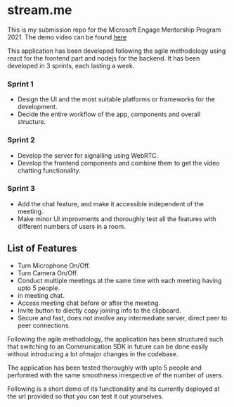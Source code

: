 # stream.me
This is my submission repo for the Microsoft Engage Mentorship Program 2021.
The demo video can be found [here](https://youtu.be/ckGRAKVA1fQ)

This application has been developed following the agile methodology using react for the frontend part and nodejs for the backend. 
It has been developed in 3 sprints, each lasting a week.

### Sprint 1
* Design the UI and the most suitable platforms or frameworks for the development.
* Decide the entire workflow of the app, components and overall structure.

### Sprint 2
* Develop the server for signalling using WebRTC.
* Develop the frontend components and combine them to get the video chatting functionality.

### Sprint 3
* Add the chat feature, and make it accessible independent of the meeting.
* Make minor UI improvments and thoroughly test all the features with different numbers of users in a room.

## List of Features
* Turn Microphone On/Off.
* Turn Camera On/Off.
* Conduct multiple meetings at the same time with each meeting having upto 5 people.
* in meeting chat.
* Access meeting chat before or after the meeting.
* Invite button to diectly copy joining info to the clipboard.
* Secure and fast, does not involve any intermediate server, direct peer to peer connections.


Following the agile methodology, the application has been structured such that switching to an Communication SDK 
in future can be done easily without introducing a lot ofmajor changes in the codebase.

The application has been tested thoroughly with upto 5 people and performed with the same smoothness irrespective of the number of users.

Following is a short demo of its functionality and its currently deployed at the url provided so that you can test it out yourselves.
